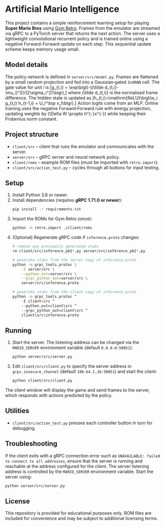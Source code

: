 # Artificial Mario Intelligence

This project contains a simple reinforcement learning setup for playing
**Super Mario Bros** using [Gym Retro](https://github.com/openai/retro). Frames
from the emulator are streamed via gRPC to a PyTorch server that returns the
next action. The server uses a lightweight convolutional recurrent policy and is
trained online using a negative Forward-Forward update on each step. This
sequential update scheme keeps memory usage small.

## Model details

The policy network is defined in `server/src/model.py`. Frames are flattened by
a small random projection and fed into a Gaussian‑gated ``IndRNN`` cell. The
gate value for unit *i* is
\[g_{t,i} = \exp\bigl(-((\tilde d_{t,i}-\mu_i)^2)/(2\sigma_i^2)\bigr),\]
where \(\tilde d_{t,i}\) is the normalised frame difference. The hidden state
is updated as
\[h_{t,i}=\mathrm{ReLU}\bigl(w_i g_{t,i} h_{t-1,i} + U_i^\top x_t\bigr).\]
Action logits come from an MLP. Online training uses the negative
Forward‑Forward rule with energy projection, updating weights by
\(\Delta W \propto h^{-}x^{-}\) while keeping their Frobenius norm constant.

## Project structure

- `client/src` – client that runs the emulator and communicates with the server.
- `server/src` – gRPC server and neural network policy.
- `client/roms` – example ROM files (must be imported with `retro.import`).
- `client/src/action_test.py` – cycles through all buttons for input testing.

## Setup

1. Install Python 3.8 or newer.
2. Install dependencies (requires **gRPC 1.71.0 or newer**):
   ```bash
   pip install -r requirements.txt
   ```
3. Import the ROMs for Gym Retro (once):
   ```bash
   python -m retro.import ./client/roms
   ```
4. (Optional) Regenerate gRPC code if `inference.proto` changes:
   ```bash
   # remove any previously generated stubs
   rm client/src/inference_pb2*.py server/src/inference_pb2*.py

   # generate stubs from the server copy of inference.proto
   python -m grpc_tools.protoc \
       -I server/src \
       --python_out=server/src \
       --grpc_python_out=server/src \
       server/src/inference.proto

   # generate stubs from the client copy of inference.proto
   python -m grpc_tools.protoc ^
       -I client\src ^
       --python_out=client\src ^
       --grpc_python_out=client\src ^
       client\src\inference.proto
   ```

## Running

1. Start the server. The listening address can be changed via the
   `MARIO_SERVER` environment variable (default `0.0.0.0:50051`):
   ```bash
   python server/src/server.py
   ```
2. Edit `client/src/client.py` to specify the server address in
   `grpc.insecure_channel` (default `100.64.1.26:50051`) and start the client:
   ```bash
   python client/src/client.py
   ```

The client window will display the game and send frames to the server, which
responds with actions predicted by the policy.

## Utilities

- `client/src/action_test.py` presses each controller button in turn for
  debugging.

## Troubleshooting

If the client exits with a gRPC connection error such as `UNAVAILABLE: failed
to connect to all addresses`, ensure that the server is running and reachable
at the address configured for the client. The server listening address is
controlled by the `MARIO_SERVER` environment variable. Start the server using:

```bash
python server/src/server.py
```

## License

This repository is provided for educational purposes only. ROM files are
included for convenience and may be subject to additional licensing terms.
